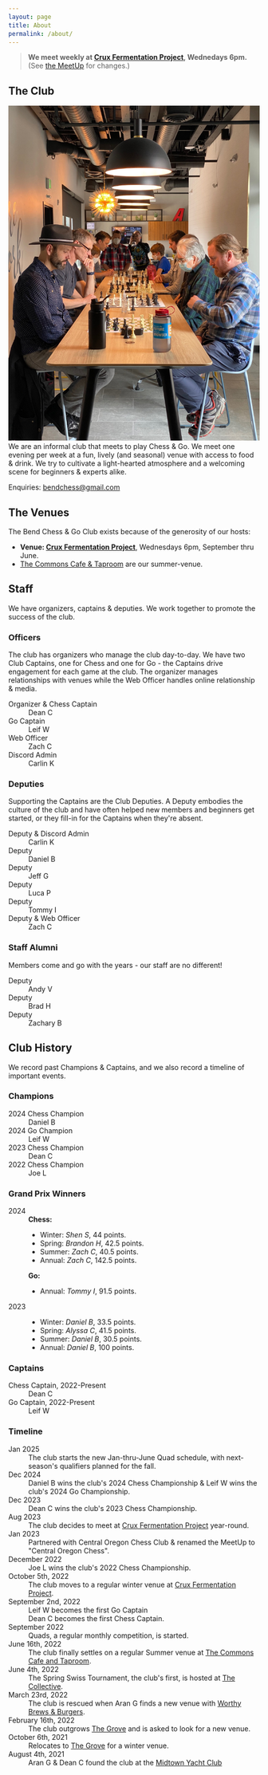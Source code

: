 ```yaml
---
layout: page
title: About
permalink: /about/
---
```


> **We meet weekly at <a href="https://goo.gl/maps/xtNfqUNEgyt6JbQCA">Crux Fermentation Project</a>,
> Wednedays 6pm.** (See [the MeetUp][meetup] for changes.)


## The Club
<img class="page-context-right" title="Chess players compete in the 2022 Spring Swiss Tournament." src="/assets/images/photos/2022-06-the-collective.jpg">
We are an informal club that meets to play Chess & Go. We meet one evening per
week at a fun, lively (and seasonal) venue with access to food & drink. We try
to cultivate a light-hearted atmosphere and a welcoming scene for beginners &amp;
experts alike.

Enquiries: <a href="mailto:bendchess@gmail.com">bendchess@gmail.com</a>


## The Venues
The Bend Chess &amp; Go Club exists because of the generosity of our hosts:

*   **Venue: [Crux Fermentation Project][crux]**, Wednesdays 6pm, September thru June.
*   <a href="https://www.thecommonsbend.com/">The Commons Cafe &amp; Taproom</a>
    are our summer-venue.


## Staff
We have organizers, captains & deputies. We work together to promote the success
of the club.


### Officers
The club has organizers who manage the club day-to-day. We have two Club Captains,
one for Chess and one for Go - the Captains drive engagement for each game at the
club. The organizer manages relationships with venues while the Web Officer handles
online relationship &amp; media.

<dl class="people">
    <dt>Organizer & Chess Captain</dt>
    <dd class="with-background-icon people-dean-c">Dean C</dd>
    <dt>Go Captain</dt>
    <dd class="with-background-icon people-leif-w">Leif W</dd>
    <dt>Web Officer</dt>
    <dd class="with-background-icon people-zach-c">Zach C</dd>
    <dt>Discord Admin</dt>
    <dd class="with-background-icon people-carlin-k">Carlin K</dd>
</dl>

### Deputies
Supporting the Captains are the Club Deputies. A Deputy embodies the culture
of the club and have often helped new members and beginners get started, or they
fill-in for the Captains when they're absent.

<dl class="people">
    <dt>Deputy &amp; Discord Admin</dt>
    <dd class="with-background-icon people-carlin-k">Carlin K</dd>
    <dt>Deputy</dt>
    <dd class="with-background-icon people-daniel-b">Daniel B</dd>
    <dt>Deputy</dt>
    <dd class="with-background-icon people-jeff-g">Jeff G</dd>
    <dt>Deputy</dt>
    <dd class="with-background-icon people-luca-p">Luca P</dd>
    <dt>Deputy</dt>
    <dd class="with-background-icon people-tommy-i">Tommy I</dd>
    <dt>Deputy &amp; Web Officer</dt>
    <dd class="with-background-icon people-zachary-c">Zach C</dd>
</dl>

### Staff Alumni
Members come and go with the years - our staff are no different!

<dl class="people">
    <dt>Deputy</dt>
    <dd class="with-background-icon people-andy-v">Andy V</dd>
    <dt>Deputy</dt>
    <dd class="with-background-icon people-brad-h">Brad H</dd>
    <dt>Deputy</dt>
    <dd class="with-background-icon people-zachary-b">Zachary B</dd>
</dl>

## Club History
We record past Champions &amp; Captains, and we also record a timeline of
important events.

### Champions
<dl>    
    <dt>2024 Chess Champion</dt>
    <dd class="with-background-icon people-daniel-b">Daniel B</dd>
    <dt>2024 Go Champion</dt>
    <dd class="with-background-icon people-leif-w">Leif W</dd>
    <dt>2023 Chess Champion</dt>
    <dd class="with-background-icon people-dean-c">Dean C</dd>
    <dt>2022 Chess Champion</dt>
    <dd class="with-background-icon people-joe-l">Joe L</dd>
</dl>

### Grand Prix Winners
<dl>
    <dt>2024</dt>
    <dd>
        <b>Chess:</b>
        <ul>
            <li>Winter: <em>Shen S</em>, 44 points.</li>
            <li>Spring: <em>Brandon H</em>, 42.5 points.</li>
            <li>Summer: <em>Zach C</em>, 40.5 points.</li>
            <li>Annual: <em>Zach C</em>, 142.5 points.</li>
        </ul>
        <b>Go:</b>        
        <ul>
            <li>Annual: <em>Tommy I</em>, 91.5 points.</li>
        </ul>
    </dd>
    <dt>2023</dt>
    <dd>
        <ul>
            <li>Winter: <em>Daniel B</em>, 33.5 points.</li>
            <li>Spring: <em>Alyssa C</em>, 41.5 points.</li>
            <li>Summer: <em>Daniel B</em>, 30.5 points.</li>
            <li>Annual: <em>Daniel B</em>, 100 points.</li>
        </ul>
    </dd>
</dl>



### Captains
<dl>
    <dt>Chess Captain, 2022-Present</dt>
    <dd class="with-background-icon people-dean-c">Dean C</dd>
    <dt>Go Captain, 2022-Present</dt>
    <dd class="with-background-icon people-leif-w">Leif W</dd>
</dl>

### Timeline
<dl>
    <dt>Jan 2025</dt>
    <dd>The club starts the new Jan-thru-June Quad schedule, with next-season's qualifiers planned for the fall.</dd>
    <dt>Dec 2024</dt>
    <dd class="with-background-icon people-daniel-b">Daniel B wins the club's 2024 Chess Championship &amp; Leif W wins the club's 2024 Go Championship.</dd>
    <dt>Dec 2023</dt>
    <dd class="with-background-icon people-dean-c">Dean C wins the club's 2023 Chess Championship.</dd>
    <dt>Aug 2023</dt>
    <dd>The club decides to meet at <a href="https://goo.gl/maps/xtNfqUNEgyt6JbQCA">Crux Fermentation Project</a> year-round.</dd>
    <dt>Jan 2023</dt>
    <dd>Partnered with Central Oregon Chess Club &amp; renamed the MeetUp to "Central Oregon Chess".</dd>
    <dt>December 2022</dt>
    <dd class="with-background-icon people-joe-l">Joe L wins the club's 2022 Chess Championship.</dd>
    <dt>October 5th, 2022</dt>
    <dd>The club moves to a regular winter venue at <a href="https://goo.gl/maps/xtNfqUNEgyt6JbQCA">Crux Fermentation Project</a>.</dd>
    <dt>September 2nd, 2022</dt>
    <dd class="with-background-icon people-leif-w">Leif W becomes the first Go Captain</dd>
    <dd class="with-background-icon people-dean-c">Dean C becomes the first Chess Captain.</dd>
    <dt>September 2022</dt>
    <dd>Quads, a regular monthly competition, is started.</dd>
    <dt>June 16th, 2022</dt>
    <dd>The club finally settles on a regular Summer venue at <a href="https://goo.gl/maps/gXCGFeA3hkgurTEb8">The Commons Cafe and Taproom</a>.</dd>
    <dt>June 4th, 2022</dt>
    <dd>The Spring Swiss Tournament, the club's first, is hosted at <a href="https://goo.gl/maps/kG29qgk4kuL6XvXT7">The Collective</a>.</dd>
    <dt>March 23rd, 2022</dt>
    <dd>The club is rescued when Aran G finds a new venue with <a href="https://goo.gl/maps/UdbhzUWqS6gJthwc6">Worthy Brews &amp; Burgers</a>.</dd>
    <dt>February 16th, 2022</dt>
    <dd>The club outgrows <a href="https://goo.gl/maps/rk8fi7TYsLztZFfh6">The Grove</a> and is asked to look for a new venue.</dd>
    <dt>October 6th, 2021</dt>
    <dd>Relocates to <a href="https://goo.gl/maps/rk8fi7TYsLztZFfh6">The Grove</a> for a winter venue.</dd>
    <dt>August 4th, 2021</dt>
    <dd>Aran G & Dean C found the club at the <a href="https://goo.gl/maps/CMLgSEeDUtycm3t16">Midtown Yacht Club</a></dd>
</dl>

[crux]: https://www.cruxfermentation.com/
[meetup]: https://www.meetup.com/bend-chess-go-club/
